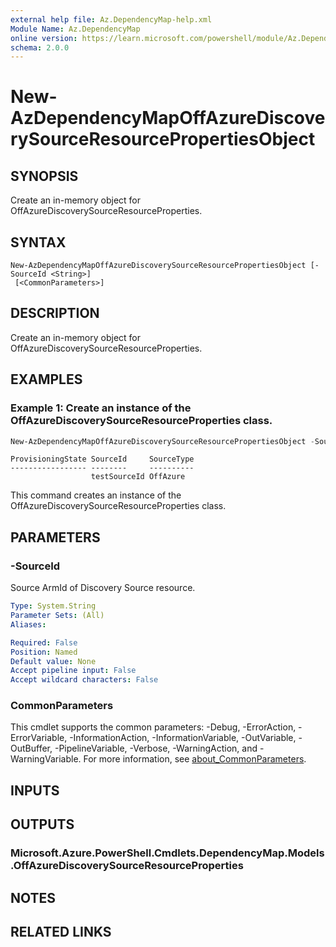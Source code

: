 ```yaml
---
external help file: Az.DependencyMap-help.xml
Module Name: Az.DependencyMap
online version: https://learn.microsoft.com/powershell/module/Az.DependencyMap/new-azdependencymapoffazurediscoverysourceresourcepropertiesobject
schema: 2.0.0
---
```


# New-AzDependencyMapOffAzureDiscoverySourceResourcePropertiesObject

## SYNOPSIS
Create an in-memory object for OffAzureDiscoverySourceResourceProperties.

## SYNTAX

```
New-AzDependencyMapOffAzureDiscoverySourceResourcePropertiesObject [-SourceId <String>]
 [<CommonParameters>]
```

## DESCRIPTION
Create an in-memory object for OffAzureDiscoverySourceResourceProperties.

## EXAMPLES

### Example 1: Create an instance of the OffAzureDiscoverySourceResourceProperties class.
```powershell
New-AzDependencyMapOffAzureDiscoverySourceResourcePropertiesObject -SourceId testSourceId
```

```output
ProvisioningState SourceId     SourceType
----------------- --------     ----------
                  testSourceId OffAzure
```

This command creates an instance of the OffAzureDiscoverySourceResourceProperties class.

## PARAMETERS

### -SourceId
Source ArmId of Discovery Source resource.

```yaml
Type: System.String
Parameter Sets: (All)
Aliases:

Required: False
Position: Named
Default value: None
Accept pipeline input: False
Accept wildcard characters: False
```

### CommonParameters
This cmdlet supports the common parameters: -Debug, -ErrorAction, -ErrorVariable, -InformationAction, -InformationVariable, -OutVariable, -OutBuffer, -PipelineVariable, -Verbose, -WarningAction, and -WarningVariable. For more information, see [about_CommonParameters](http://go.microsoft.com/fwlink/?LinkID=113216).

## INPUTS

## OUTPUTS

### Microsoft.Azure.PowerShell.Cmdlets.DependencyMap.Models.OffAzureDiscoverySourceResourceProperties

## NOTES

## RELATED LINKS
